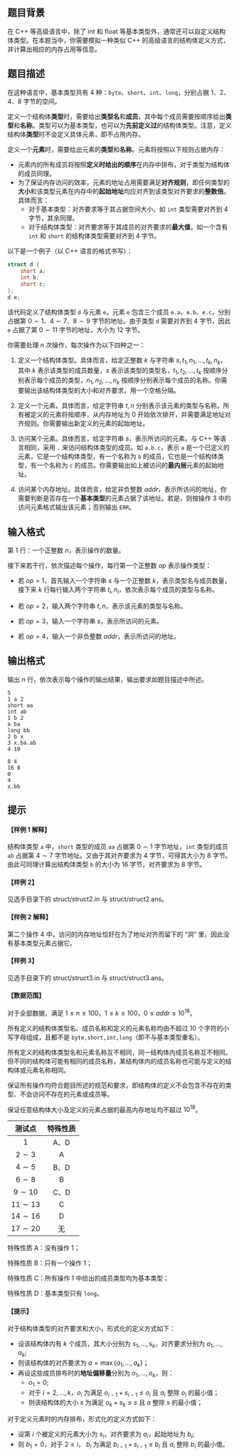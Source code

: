 ## 题目背景
在 C++ 等高级语言中，除了 int 和 float 等基本类型外，通常还可以自定义结构体类型。在本题当中，你需要模拟一种类似 C++ 的高级语言的结构体定义方式，并计算出相应的内存占用等信息。

## 题目描述
在这种语言中，基本类型共有 $4$ 种：`byte`、`short`、`int`、`long`，分别占据 $1$、$2$、$4$、$8$ 字节的空间。

定义一个结构体**类型**时，需要给出**类型名**和**成员**，其中每个成员需要按顺序给出**类型**和**名称**。类型可以为基本类型，也可以为**先前定义过**的结构体类型。注意，定义结构体**类型**时不会定义具体元素，即不占用内存。

定义一个**元素**时，需要给出元素的**类型**和**名称**。元素将按照以下规则占据内存：

- 元素内的所有成员将按照**定义时给出的顺序**在内存中排布，对于类型为结构体的成员同理。
- 为了保证内存访问的效率，元素的地址占用需要满足**对齐规则**，即任何类型的**大小**和该类型元素在内存中的**起始地址**均应对齐到该类型对齐要求的**整数倍**。具体而言：
  - 对于基本类型：对齐要求等于其占据空间大小，如 `int` 类型需要对齐到 $4$ 字节，其余同理。
  - 对于结构体类型：对齐要求等于其成员的对齐要求的**最大值**，如一个含有 `int` 和 `short` 的结构体类型需要对齐到 $4$ 字节。

以下是一个例子（以 C++ 语言的格式书写）：

```cpp
struct d {
    short a;
    int b;
    short c;
};
d e;
```

该代码定义了结构体类型 `d` 与元素 `e`。元素 `e` 包含三个成员 `e.a`、`e.b`、`e.c`，分别占据第 $0 \sim 1$、$4 \sim 7$、$8 \sim 9$ 字节的地址。由于类型 `d` 需要对齐到 $4$ 字节，因此 `e` 占据了第 $0 \sim 11$ 字节的地址，大小为 $12$ 字节。

你需要处理 $n$ 次操作，每次操作为以下四种之一：

1. 定义一个结构体类型。具体而言，给定正整数 $k$ 与字符串 $s, t_1, n_1, \dots, t_k, n_k$，其中 $k$ 表示该类型的成员数量，$s$ 表示该类型的类型名，$t_1, t_2, \dots, t_k$ 按顺序分别表示每个成员的类型，$n_1, n_2, \dots, n_k$ 按顺序分别表示每个成员的名称。你需要输出该结构体类型的大小和对齐要求，用一个空格分隔。

2. 定义一个元素，具体而言，给定字符串 $t, n$ 分别表示该元素的类型与名称。所有被定义的元素将按顺序，从内存地址为 $0$ 开始依次排开，并需要满足地址对齐规则。你需要输出新定义的元素的起始地址。

3. 访问某个元素。具体而言，给定字符串 $s$，表示所访问的元素。与 C++ 等语言相同，采用 `.` 来访问结构体类型的成员。如 `a.b.c`，表示 `a` 是一个已定义的元素，它是一个结构体类型，有一个名称为 `b` 的成员，它也是一个结构体类型，有一个名称为 `c` 的成员。你需要输出如上被访问的**最内层**元素的起始地址。

4. 访问某个内存地址。具体而言，给定非负整数 $addr$，表示所访问的地址，你需要判断是否存在一个**基本类型**的元素占据了该地址。若是，则按操作 3 中的访问元素格式输出该元素；否则输出 `ERR`。

## 输入格式
第 $1$ 行：一个正整数 $n$，表示操作的数量。

接下来若干行，依次描述每个操作，每行第一个正整数 $op$ 表示操作类型：

- 若 $op = 1$，首先输入一个字符串 $s$ 与一个正整数 $k$，表示类型名与成员数量，接下来 $k$ 行每行输入两个字符串 $t_i, n_i$，依次表示每个成员的类型与名称。

- 若 $op = 2$，输入两个字符串 $t, n$，表示该元素的类型与名称。

- 若 $op = 3$，输入一个字符串 $s$，表示所访问的元素。

- 若 $op = 4$，输入一个非负整数 $addr$，表示所访问的地址。

## 输出格式
输出 $n$ 行，依次表示每个操作的输出结果，输出要求如题目描述中所述。

```input1
5
1 a 2
short aa
int ab
1 b 2
a ba
long bb
2 b x
3 x.ba.ab
4 10
```

```output1
8 4
16 8
0
4
x.bb
```

## 提示
#### 【样例 1 解释】

结构体类型 `a` 中，`short` 类型的成员 `aa` 占据第 $0 \sim 1$ 字节地址，`int` 类型的成员 `ab` 占据第 $4 \sim 7$ 字节地址。又由于其对齐要求为 $4$ 字节，可得其大小为 $8$ 字节。由此可同理计算出结构体类型 `b` 的大小为 $16$ 字节，对齐要求为 $8$ 字节。

#### 【样例 2】

见选手目录下的 struct/struct2.in 与 struct/struct2.ans。

#### 【样例 2 解释】
第二个操作 4 中，访问的内存地址恰好在为了地址对齐而留下的 “洞” 里，因此没有基本类型元素占据它。

#### 【样例 3】
见选手目录下的 struct/struct3.in 与 struct/struct3.ans。

#### 【数据范围】
对于全部数据，满足 $1 \le n \le 100$，$1 \le k \le 100$，$0 \le addr \le 10^{18}$。

所有定义的结构体类型名、成员名称和定义的元素名称均由不超过 $10$ 个字符的小写字母组成，且都不是 `byte,short,int,long`（即不与基本类型重名）。

所有定义的结构体类型名和元素名称互不相同，同一结构体内成员名称互不相同。但不同的结构体可能有相同的成员名称，某结构体内的成员名称也可能与定义的结构体或元素名称相同。

保证所有操作均符合题目所述的规范和要求，即结构体的定义不会包含不存在的类型、不会访问不存在的元素或成员等。

保证任意结构体大小及定义的元素占据的最高内存地址均不超过 $10^{18}$。

| 测试点 | 特殊性质 |
| :----------: | :----------: |
| $1$ | A、D |
| $2\sim 3$ | A |
| $4\sim 5$ | B、D |
| $6\sim 8$  | B |
| $9\sim 10$ | C、D|
| $11\sim 13$ | C|
| $14\sim 16$ |D|
|$17\sim 20$| 无|

特殊性质 A：没有操作 $1$；

特殊性质 B：只有一个操作 $1$；

特殊性质 C：所有操作 $1$ 中给出的成员类型均为基本类型；

特殊性质 D：基本类型只有 `long`。

#### 【提示】

对于结构体类型的对齐要求和大小，形式化的定义方式如下：

- 设该结构体内有 $k$ 个成员，其大小分别为 $s_1,...,s_k$，对齐要求分别为 $a_1,...,a_k$;
- 则该结构体的对齐要求为 $a=\max\{a_1,...,a_k\}$；
- 再设这些成员排布时的**地址偏移量**分别为 $o_1,...,o_k$，则：
  - $o_1 = 0$;
  - 对于 $i=2,...,k$，$o_i$ 为满足 $o_{i-1}+s_{i-1}\le o_i$ 且 $a_i$ 整除 $o_i$ 的最小值；
  - 则该结构体的大小 $s$ 为满足 $o_k+s_k\le s$ 且 $a$ 整除 $s$ 的最小值；

对于定义元素时的内存排布，形式化的定义方式如下：

- 设第 $i$ 个被定义的元素大小为 $s_i$，对齐要求为 $a_i$，起始地址为 $b_i$;
- 则 $b_1 = 0$，对于 $2\le i$， $b_i$ 为满足 $b_{i-1} + s_{i-1}\le b_i$ 且 $a_i$ 整除 $b_i$ 的最小值。


